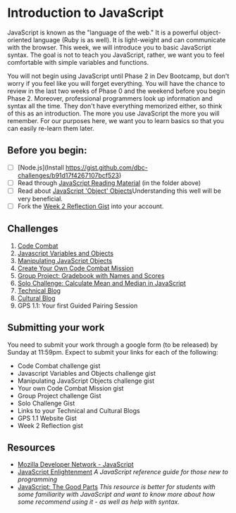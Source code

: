 # Introduction to JavaScript

JavaScript is known as the "language of the web." It is a powerful object-oriented language (Ruby is as well). It is light-weight and can communicate with the browser. This week, we will introduce you to basic JavaScript syntax. The goal is not to teach you JavaScript, rather, we want you to feel comfortable with simple variables and functions. 

You will not begin using JavaScript until Phase 2 in Dev Bootcamp, but don't worry if you feel like you will forget everything. You will have the chance to review in the last two weeks of Phase 0 and the weekend before you begin Phase 2. Moreover, professional programmers look up information and syntax all the time. They don't have everything memorized either, so think of this as an introduction. The more you use JavaScript the more you will remember. For our purposes here, we want you to learn basics so that you can easily re-learn them later. 

## Before you begin:
- [ ] [Node.js](Install https://gist.github.com/dbc-challenges/b91d17f4267107bcf523)
- [ ] Read through [JavaScript Reading Material](reading_material) (in the folder above)
- [ ] Read about [JavaScript 'Object' Objects](http://www.sitepoint.com/back-to-basics-javascript-object-syntax/)Understanding this well will be very beneficial.
- [ ] Fork the [Week 2 Reflection Gist](https://gist.github.com/dbc-challenges/0cf293dd7ded2ed677e4) into your account.

## Challenges
1. [Code Combat](2_code_combat.md)
2. [Javascript Variables and Objects](3_javascript_variables_and_objects.md)
3. [Manipulating JavaScript Objects](4_manipulating_js_objects.md)
4. [Create Your Own Code Combat Mission](5_create_code_combat_mission.md)
5. [Group Project: Gradebook with Names and Scores](6_gradebook_with_names_scores.md)
6. [Solo Challenge: Calculate Mean and Median in JavaScript](7_solo_challenge.md)
7. [Technical Blog](8_technical_blog.md)
8. [Cultural Blog](9_cultural_blog.md)
9. GPS 1.1: Your first Guided Pairing Session

## Submitting your work

You need to submit your work through a google form (to be released) by Sunday at 11:59pm. Expect to submit your links for each of the following:

- Code Combat challenge gist
- Javascript Variables and Objects challenge gist
- Manipulating JavaScript Objects challenge gist
- Your own Code Combat Mission gist
- Group Project challenge Gist
- Solo Challenge Gist
- Links to your Technical and Cultural Blogs
- GPS 1.1 Website Gist
- Week 2 Reflection gist 

<!-- [this Google form](https://docs.google.com/forms/d/1tk8OPLHVYm8NLqiw5FSgh6WPM5AUUL20pYVffrcFbr4/viewform) -->

## Resources
- [Mozilla Developer Network - JavaScript](https://developer.mozilla.org/en-US/docs/Web/JavaScript) 
- [JavaScript Enlightenment](http://www.javascriptenlightenment.com/) *A JavaScript reference guide for those new to programming*
- [JavaScript: The Good Parts](http://shop.oreilly.com/product/9780596517748.do) *This resource is better for students with some familiarity with JavaScript and want to know more about how some recommend using it - as well as help with syntax.*
